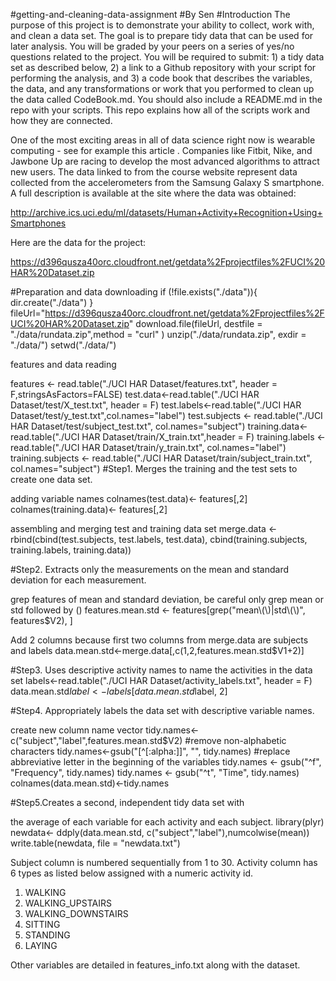 #getting-and-cleaning-data-assignment
#By Sen 
#Introduction
The purpose of this project is to demonstrate your ability to collect, work with, and clean a data set. The goal is to prepare tidy data that can be used for later analysis. You will be graded by your peers on a series of yes/no questions related to the project. You will be required to submit: 1) a tidy data set as described below, 2) a link to a Github repository with your script for performing the analysis, and 3) a code book that describes the variables, the data, and any transformations or work that you performed to clean up the data called CodeBook.md. You should also include a README.md in the repo with your scripts. This repo explains how all of the scripts work and how they are connected.

One of the most exciting areas in all of data science right now is wearable computing - see for example this article . Companies like Fitbit, Nike, and Jawbone Up are racing to develop the most advanced algorithms to attract new users. The data linked to from the course website represent data collected from the accelerometers from the Samsung Galaxy S smartphone. A full description is available at the site where the data was obtained:

http://archive.ics.uci.edu/ml/datasets/Human+Activity+Recognition+Using+Smartphones

Here are the data for the project:

https://d396qusza40orc.cloudfront.net/getdata%2Fprojectfiles%2FUCI%20HAR%20Dataset.zip

#Preparation and data downloading
if (!file.exists("./data")){
        dir.create("./data")
}
fileUrl="https://d396qusza40orc.cloudfront.net/getdata%2Fprojectfiles%2FUCI%20HAR%20Dataset.zip"
download.file(fileUrl, destfile = "./data/rundata.zip",method = "curl" )
unzip("./data/rundata.zip", exdir = "./data/")
setwd("./data/")

features and data reading

features <- read.table("./UCI HAR Dataset/features.txt", header = F,stringsAsFactors=FALSE)
test.data<-read.table("./UCI HAR Dataset/test/X_test.txt", header = F)
test.labels<-read.table("./UCI HAR Dataset/test/y_test.txt",col.names="label")
test.subjects <- read.table("./UCI HAR Dataset/test/subject_test.txt", col.names="subject")
training.data<-read.table("./UCI HAR Dataset/train/X_train.txt",header = F)
training.labels <- read.table("./UCI HAR Dataset/train/y_train.txt", col.names="label")
training.subjects <- read.table("./UCI HAR Dataset/train/subject_train.txt", col.names="subject")
#Step1. Merges the training and the test sets to create one data set.

adding variable names
colnames(test.data)<- features[,2]
colnames(training.data)<- features[,2]

assembling and merging test and training data set
merge.data <- rbind(cbind(test.subjects, test.labels, test.data),
              cbind(training.subjects, training.labels, training.data))

#Step2. Extracts only the measurements on the mean and standard deviation for each measurement.

grep features of mean and standard deviation, be careful only grep mean or std followed by ()
features.mean.std <- features[grep("mean\\(\\)|std\\(\\)", features$V2), ]

Add 2 columns because first two columns from merge.data are subjects and labels 
data.mean.std<-merge.data[,c(1,2,features.mean.std$V1+2)]

#Step3. Uses descriptive activity names to name the activities in the data set
labels<-read.table("./UCI HAR Dataset/activity_labels.txt", header = F)
data.mean.std$label<-labels[data.mean.std$label, 2]

#Step4. Appropriately labels the data set with descriptive variable names.

create new column name vector
tidy.names<-c("subject","label",features.mean.std$V2)
#remove non-alphabetic characters
tidy.names<-gsub("[^[:alpha:]]", "", tidy.names)
#replace abbreviative letter in the beginning of the variables 
tidy.names <- gsub("^f", "Frequency", tidy.names)
tidy.names <- gsub("^t", "Time", tidy.names)
colnames(data.mean.std)<-tidy.names

#Step5.Creates a second, independent tidy data set with 

the average of each variable for each activity and each subject.
library(plyr)
newdata<- ddply(data.mean.std, c("subject","label"),numcolwise(mean))
write.table(newdata, file = "newdata.txt")

Subject column is numbered sequentially from 1 to 30. Activity column has 6 types as listed below assigned with a numeric activity id.

   1. WALKING
   2. WALKING_UPSTAIRS
   3. WALKING_DOWNSTAIRS
   4. SITTING
   5. STANDING
   6. LAYING

Other variables are detailed in features_info.txt along with the dataset.
